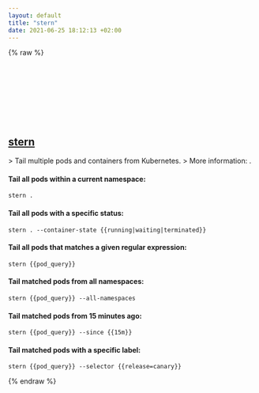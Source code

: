 ```yaml
---
layout: default
title: "stern"
date: 2021-06-25 18:12:13 +02:00
---
```

{% raw %}
<h2 id="stern">
  <a href="/en/common/stern.html">stern</a> <a href="#stern"><svg class="icon">
    <use href="/assets/images/unicode_sprite.svg#link" />
  </svg></a>
</h2>
> Tail multiple pods and containers from Kubernetes.
> More information: <https://github.com/wercker/stern/>.

#### Tail all pods within a current namespace:
```shell
stern .
```
#### Tail all pods with a specific status:
```shell
stern . --container-state {{running|waiting|terminated}}
```
#### Tail all pods that matches a given regular expression:
```shell
stern {{pod_query}}
```
#### Tail matched pods from all namespaces:
```shell
stern {{pod_query}} --all-namespaces
```
#### Tail matched pods from 15 minutes ago:
```shell
stern {{pod_query}} --since {{15m}}
```
#### Tail matched pods with a specific label:
```shell
stern {{pod_query}} --selector {{release=canary}}
```
{% endraw %}